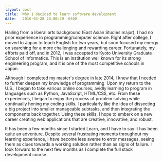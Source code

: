 ```yaml
---
layout: post
title:  Why I decided to learn software development
date:   2016-04-28 23:00:39 -0400
---
```


Hailing from a liberal arts background (East Asian Studies major), I had no prior experience in programming/computer science. Right after college, I moved to Japan to teach English for two years, but soon focused my energy on searching for a more challenging and rewarding career. Fortunately, my efforts paid off, and in 2012, I was accepted to Kyoto University Graduate School of Informatics. This is an institution well known for its strong engineering program, and it is one of the most competitive schools in Japan. 

Although I completed my master's degree in late 2014, I knew that I needed to further deepen my knowledge of programming. Upon my return to the U.S., I began to take various online courses, avidly learning to program in languages such as Python, JavaScript, HTML/CSS, etc. From these experiences, I began to enjoy the process of problem solving while continually honing my coding skills. I particularly like the idea of dissecting a big project into smaller manageable subtasks, and then integrating the components back together. Using these skills, I hope to embark on a new career creating web applications that are creative, innovative, and robust.

It has been a few months since I started Learn, and I have to say it has been quite an adventure. Despite several frustrating moments throughout my learning experience, I have become less averse to error messages, seeing them as clues towards a working solution rather than as signs of failure. I look forward to the next few months as I complete the full stack development course. 





